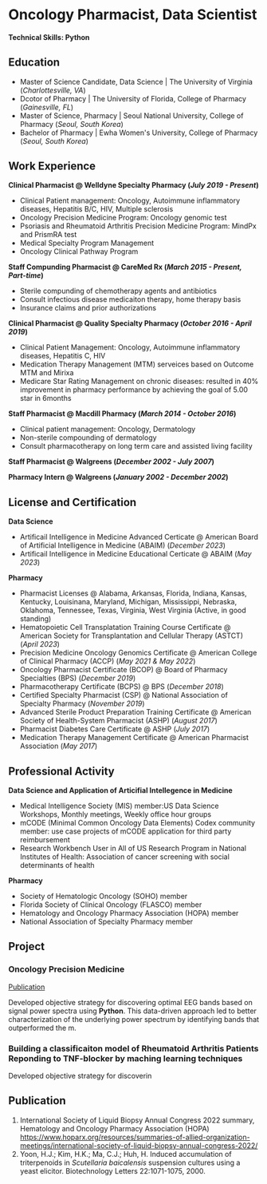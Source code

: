 # Oncology Pharmacist, Data Scientist

#### Technical Skills: Python

## Education
- Master of Science Candidate, Data Science | The University of Virginia (_Charlottesville, VA_)
- Dcotor of Pharmacy | The University of Florida, College of Pharmacy (_Gainesville, FL_)								       		
- Master of Science, Pharmacy	| Seoul National University, College of Pharmacy (_Seoul, South Korea_)	 			        		
- Bachelor of Pharmacy | Ewha Women's University, College of Pharmacy (_Seoul, South Korea_)

## Work Experience
**Clinical Pharmacist @ Welldyne Specialty Pharmacy (_July 2019 - Present_)**
- Clinical Patient management: Oncology, Autoimmune inflammatory diseases, Hepatitis B/C, HIV, Multiple sclerosis
- Oncology Precision Medicine Program: Oncology genomic test
- Psoriasis and Rheumatoid Arthritis Precision Medicine Program: MindPx and PrismRA test
- Medical Specialty Program Management
- Oncology Clinical Pathway Program

**Staff Compunding Pharmacist @ CareMed Rx (_March 2015 - Present, Part-time_)**
- Sterile compunding of chemotherapy agents and antibiotics
- Consult infectious disease medicaiton therapy, home therapy basis
- Insurance claims and prior authorizations

**Clinical Pharmacist @ Quality Specialty Pharmacy (_October 2016 - April 2019_)**
- Clinical Patient Management: Oncology, Autoimmune inflammatory diseases, Hepatitis C, HIV
- Medication Therapy Management (MTM) serveices based on Outcome MTM and Mirixa
- Medicare Star Rating Management on chronic diseases:  resulted in 40% improvement in pharmacy performance by achieving the goal of 5.00 star in 6months

**Staff Pharmacist @ Macdill Pharmacy (_March 2014 - October 2016_)**
- Clinical patient management: Oncology, Dermatology
- Non-sterile compounding of dermatology
- Consult pharmacotherapy on long term care and assisted living facility

**Staff Pharmacist @ Walgreens (_December 2002 - July 2007_)**

**Pharmacy Intern @ Walgreens (_January 2002 - December 2002_)**

## License and Certification
**Data Science**
- Artificail Intelligence in Medicine Advanced Certicate @ American Board of Artificial Intelligence in Medicine (ABAIM) (_December 2023_)
- Artificail Intelligence in Medicine Educational Certicate @ ABAIM (_May 2023_)
  
**Pharmacy**
- Pharmacist Licenses @ Alabama, Arkansas, Florida, Indiana, Kansas, Kentucky, Louisinana, Maryland, Michigan, Mississippi, Nebraska, Oklahoma, Tennessee, Texas, Virginia, West Virginia (Active, in good standing)
- Hematopoietic Cell Transplatation Training Course Certificate @ American Society for Transplantation and Cellular Therapy (ASTCT) (_April 2023_)
- Precision Medicine Oncology Genomics Certificate @ American College of Clinical Pharmacy (ACCP) (_May 2021 & May 2022_)
- Oncology Pharmacist Certificate (BCOP) @ Board of Pharmacy Specialties (BPS) (_December 2019_)
- Pharmacotherapy Certificate (BCPS) @ BPS (_December 2018_)
- Certified Specialty Pharmacist (CSP) @ National Association of Specialty Pharmacy (_November 2019_)
- Advanced Sterile Product Preparation Training Certificate @ American Society of Health-System Pharmacist (ASHP) (_August 2017_)
- Pharmacist Diabetes Care Certificate @ ASHP (_July 2017_)
- Medication Therapy Management Certificate @ American Pharmacist Association (_May 2017_)

## Professional Activity
**Data Science and Application of Articifial Intellegence in Medicine**
- Medical Intelligence Society (MIS) member:US Data Science Workshops, Monthly meetings, Weekly office hour groups
- mCODE (Minimal Common Oncology Data Elements) Codex community member: use case projects of mCODE application for third party reimbursement
- Research Workbench User in All of US Research Program in National Institutes of Health: Association of cancer screening with social determinants of health

**Pharmacy**
- Society of Hematologic Oncology (SOHO) member
- Florida Society of Clinical Oncology (FLASCO) member
- Hematology and Oncology Pharmacy Association (HOPA) member
- National Association of Specialty Pharmacy member

## Project
### Oncology Precision Medicine
[Publication](https://www.hoparx.org/resources/summaries-of-allied-organization-meetings/international-society-of-liquid-biopsy-annual-congress-2022/)

Developed objective strategy for discovering optimal EEG bands based on signal power spectra using **Python**. This data-driven approach led to better characterization of the underlying power spectrum by identifying bands that outperformed the m.

### Building a classificaiton model of Rheumatoid Arthritis Patients Reponding to TNF-blocker by maching learning techniques
Developed objective strategy for discoverin

## Publication
1. International Society of Liquid Biopsy Annual Congress 2022 summary, Hematology and Oncology Pharmacy Association (HOPA) https://www.hoparx.org/resources/summaries-of-allied-organization-meetings/international-society-of-liquid-biopsy-annual-congress-2022/
2. Yoon, H.J.; Kim, H.K.; Ma, C.J.; Huh, H. Induced accumulation of triterpenoids in _Scutellaria baicalensis_ suspension cultures using a yeast elicitor. Biotechnology Letters 22:1071-1075, 2000.
